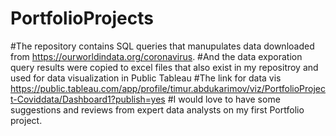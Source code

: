 # PortfolioProjects
#The repository contains SQL queries that manupulates data downloaded from https://ourworldindata.org/coronavirus.
#And the data exporation query results were copied to excel files that also exist in my repositroy and used for data visualization in Public Tableau
#The link for data vis https://public.tableau.com/app/profile/timur.abdukarimov/viz/PortfolioProject-Coviddata/Dashboard1?publish=yes
#I would love to have some suggestions and reviews from expert data analysts on my first Portfolio project.

